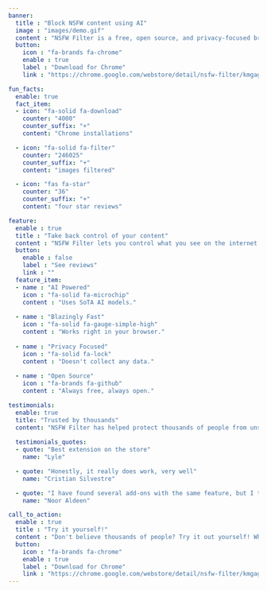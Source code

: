```yaml
---
banner:
  title : "Block NSFW content using AI"
  image : "images/demo.gif"
  content : "NSFW Filter is a free, open source, and privacy-focused browser extension to block \"not safe for work\" content."
  button:
    icon : "fa-brands fa-chrome"
    enable : true
    label : "Download for Chrome"
    link : "https://chrome.google.com/webstore/detail/nsfw-filter/kmgagnlkckiamnenbpigfaljmanlbbhh"

fun_facts:
  enable: true
  fact_item:
  - icon: "fa-solid fa-download"
    counter: "4000"
    counter_suffix: "+"
    content: "Chrome installations"

  - icon: "fa-solid fa-filter"
    counter: "246025"
    counter_suffix: "+"
    content: "images filtered"

  - icon: "fas fa-star"
    counter: "36"
    counter_suffix: "+"
    content: "four star reviews"

feature:
  enable : true
  title : "Take back control of your content"
  content : "NSFW Filter lets you control what you see on the internet without compromising performance or your privacy."
  button:
    enable : false
    label : "See reviews"
    link : ""
  feature_item:
  - name : "AI Powered"
    icon : "fa-solid fa-microchip"
    content : "Uses SoTA AI models."
    
  - name : "Blazingly Fast"
    icon : "fa-solid fa-gauge-simple-high"
    content : "Works right in your browser."
    
  - name : "Privacy Focused"
    icon : "fa-solid fa-lock"
    content : "Doesn't collect any data."
    
  - name : "Open Source"
    icon : "fa-brands fa-github"
    content : "Always free, always open."

testimonials:
  enable: true
  title: "Trusted by thousands"
  content: "NSFW Filter has helped protect thousands of people from unsolicited NSFW content in the internet."
  
  testimonials_quotes:
  - quote: "Best extension on the store"
    name: "Lyle"

  - quote: "Honestly, it really does work, very well"
    name: "Cristian Silvestre"

  - quote: "I have found several add-ons with the same feature, but I think it is the best of them"
    name: "Noor Aldeen"

call_to_action:
  enable : true
  title : "Try it yourself!"
  content : "Don't believe thousands of people? Try it out yourself! What are you waiting for?"
  button:
    icon : "fa-brands fa-chrome"
    enable : true
    label : "Download for Chrome"
    link : "https://chrome.google.com/webstore/detail/nsfw-filter/kmgagnlkckiamnenbpigfaljmanlbbhh"
---
```

